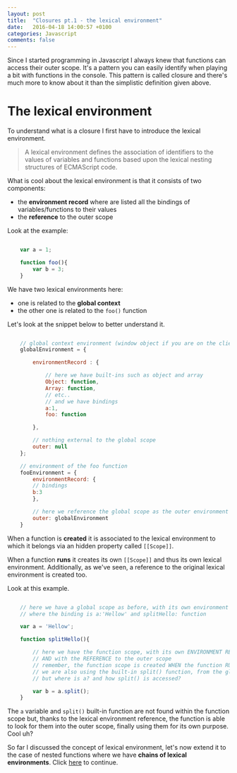```yaml
---
layout: post
title:  "Closures pt.1 - the lexical environment"
date:   2016-04-18 14:00:57 +0100
categories: Javascript
comments: false
---
```


Since I started programming in Javascript I always knew that functions can access their outer scope. It's a pattern you can easily identify when playing a bit with functions in the console.
This pattern is called closure and there's much more to know about it than the simplistic definition given above.

# The lexical environment #

To understand what is a closure I first have to introduce the lexical environment.

> A lexical environment defines the association of identifiers to the values of variables and functions based upon the lexical nesting structures of ECMAScript code.

What is cool about the lexical environment is that it consists of two components:

* the **environment record** where are listed all the bindings of variables/functions to their values
* the **reference** to the outer scope

Look at the example:


```javascript

	var a = 1;

	function foo(){
		var b = 3;
	}

```

We have two lexical environments here:

* one is related to the **global context**
* the other one is related to the `foo()` function

Let's look at the snippet below to better understand it.

```javascript

	// global context environment (window object if you are on the client side)
	globalEnvironment = {

		environmentRecord : {

			// here we have built-ins such as object and array
			Object: function,
			Array: function,
			// etc..
			// and we have bindings
			a:1,
			foo: function

		},

		// nothing external to the global scope
		outer: null
	};

	// environment of the foo function
	fooEnvironment = {
		environmentRecord: {
		// bindings
		b:3
		},

		// here we reference the global scope as the outer environment
		outer: globalEnvironment
	}

```

When a function is **created** it is associated to the lexical environment to which it belongs via an hidden property called `[[Scope]]`.

When a function **runs** it creates its own `[[Scope]]` and thus its own lexical environment. Additionally, as we've seen, a reference to the original lexical environment is created too.

Look at this example.

```javascript

	// here we have a global scope as before, with its own environment record
	// where the binding is a:'Hellow' and splitHello: function

	var a = 'Hellow';

	function splitHello(){

		// here we have the function scope, with its own ENVIRONMENT RECORD
		// AND with the REFERENCE to the outer scope
		// remember, the function scope is created WHEN the function RUNS
		// we are also using the built-in split() function, from the global scope
		// but where is a? and how split() is accessed?

		var b = a.split();
	}

```

The `a` variable and `split()` built-in function are not found within the function scope but, thanks to the lexical environment reference, the function is able to look for them into the outer scope, finally using them for its own purpose. Cool uh?

So far I discussed the concept of lexical environment, let's now extend it to the case of nested functions where we have **chains of lexical environments**. Click [here](/closures-pt2/) to continue.
